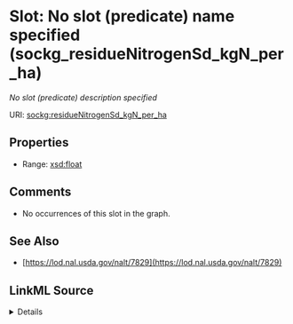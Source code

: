 

# Slot: No slot (predicate) name specified (sockg_residueNitrogenSd_kgN_per_ha)


_No slot (predicate) description specified_







URI: [sockg:residueNitrogenSd_kgN_per_ha](https://idir.uta.edu/sockg-ontology/docs/residueNitrogenSd_kgN_per_ha)



<!-- no inheritance hierarchy -->








## Properties

* Range: [xsd:float](http://www.w3.org/2001/XMLSchema#float)





## Comments

* No occurrences of this slot in the graph.

## See Also

* [https://lod.nal.usda.gov/nalt/7829](https://lod.nal.usda.gov/nalt/7829)



## LinkML Source

<details>

```yaml
name: sockg_residueNitrogenSd_kgN_per_ha
description: No slot (predicate) description specified
title: No slot (predicate) name specified
comments:
- No occurrences of this slot in the graph.
from_schema: soc-kg
see_also:
- https://lod.nal.usda.gov/nalt/7829
rank: 1000
domain: sockg_Harvest
slot_uri: sockg:residueNitrogenSd_kgN_per_ha
alias: sockg_residueNitrogenSd_kgN_per_ha
range: float

```
</details>